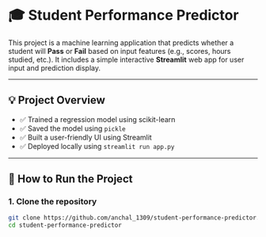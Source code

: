 # 🎓 Student Performance Predictor

This project is a machine learning application that predicts whether a student will **Pass** or **Fail** based on input features (e.g., scores, hours studied, etc.). It includes a simple interactive **Streamlit** web app for user input and prediction display.

---

## 💡 Project Overview

- ✅ Trained a regression model using scikit-learn
- ✅ Saved the model using `pickle`
- ✅ Built a user-friendly UI using Streamlit
- ✅ Deployed locally using `streamlit run app.py`

---

## 🚀 How to Run the Project

### 1. Clone the repository

```bash
git clone https://github.com/anchal_1309/student-performance-predictor.git
cd student-performance-predictor
